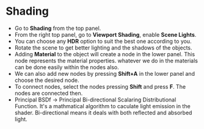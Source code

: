 # Shading
* Go to **Shading** from the top panel.
* From the right top panel, go to **Viewport Shading**, enable **Scene Lights**.
* You can choose any **HDR** option to suit the best one according to you. 
* Rotate the scene to get better lighting and the shadows of the objects.
* Adding **Material** to the object will create a node in the lower panel. This node represents the material properties. whatever we do in the materials can be done easily within the nodes also.
* We can also add new nodes by pressing **Shift+A** in the lower panel and choose the desired node.
* To connect nodes, select the nodes pressing **Shift** and press **F**. The nodes are connected then.
* Principal BSDf -> Principal Bi-directional Scalaring Distributional Function. It's a mathmatical algorithm to caculate light emission in the shader. Bi-directional means it deals with both reflected and absorbed light.
